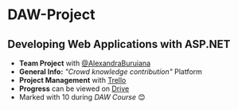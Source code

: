 # DAW-Project
## Developing Web Applications with ASP.NET 

- **Team Project** with [@AlexandraBuruiana](https://github.com/alexandraburu23)
- **General Info:** _"Crowd knowledge contribution"_ Platform
- **Project Management** with [Trello](https://trello.com/b/DGqCyN9y/proiect-daw)
- **Progress** can be viewed on [Drive](https://drive.google.com/drive/u/1/folders/0ACVP4XNP-5vdUk9PVA)
- Marked with 10 during _DAW Course_ :blush:
